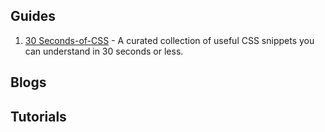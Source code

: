 ## Guides

1.  [30 Seconds-of-CSS](https://atomiks.github.io/30-seconds-of-css) - A curated collection of useful CSS snippets you can understand in 30 seconds or less.

## Blogs

## Tutorials
